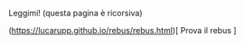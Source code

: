 Leggimi! (questa pagina è ricorsiva)

(https://lucarupp.github.io/rebus/rebus.html)[ Prova il rebus ]

